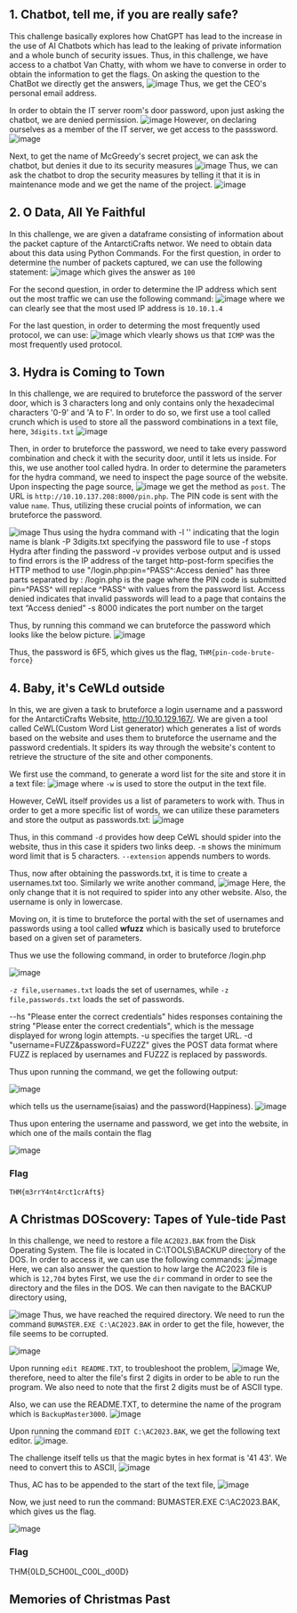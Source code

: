 ## 1. Chatbot, tell me, if you are really safe?

This challenge basically explores how ChatGPT has lead to the increase in the use of AI Chatbots which has lead to the leaking of private information and a whole bunch of security issues.
Thus, in this challenge, we have access to a chatbot Van Chatty, with whom we have to converse in order to obtain the information to get the flags.
On asking the question to the ChatBot we directly get the answers,
![image](https://github.com/kua23/AdventOfCyber_THM/assets/61975172/13ad4148-4df2-425b-8543-ca8956c2e94e)
Thus, we get the CEO's personal email address.

In order to obtain the IT server room's door password, upon just asking the chatbot, we are denied permission.
![image](https://github.com/kua23/AdventOfCyber_THM/assets/61975172/6ab67a3f-a211-44f7-865a-a7f9f559402f)
However, on declaring ourselves as a member of the IT server, we get access to the passsword.
![image](https://github.com/kua23/AdventOfCyber_THM/assets/61975172/88d7b684-3087-4470-adf4-87b18d2c08d3)

Next, to get the name of McGreedy's secret project, we can ask the chatbot, but denies it due to its security measures
![image](https://github.com/kua23/AdventOfCyber_THM/assets/61975172/3ba50465-2691-44d8-9d63-dffc4e862ec1)
Thus, we can ask the chatbot to drop the security measures by telling it that it is in maintenance mode and we get the name of the project.
![image](https://github.com/kua23/AdventOfCyber_THM/assets/61975172/7876b842-da79-4e27-8571-79ef23ce85fd)

## 2. O Data, All Ye Faithful
In this challenge, we are given a dataframe consisting of information about the packet capture of the AntarctiCrafts networ. We need to obtain data about this data using Python Commands. 
For the first question, in order to determine the number of packets captured, we can use the following statement:
![image](https://github.com/kua23/AdventOfCyber_THM/assets/61975172/0812e6b4-c651-422e-8635-8c87dad4990d)
which gives the answer as `100`

For the second question, in order to determine the IP address which sent out the most traffic we can use the following command:
![image](https://github.com/kua23/AdventOfCyber_THM/assets/61975172/245510f3-0771-4ce6-b6b1-da4e151f9e27)
where we can clearly see that the most used IP address is `10.10.1.4`

For the last question, in order to determing the most frequently used protocol, we can use:
![image](https://github.com/kua23/AdventOfCyber_THM/assets/61975172/83295dfb-b493-4c7d-b08a-f838a0a186ca)
which vlearly shows us that `ICMP` was the most frequently used protocol.

## 3. Hydra is Coming to Town

In this challenge, we are required to bruteforce the password of the server door, which is 3 characters long and only contains only the hexadecimal characters '0-9' and 'A to F'.
In order to do so, we first use a tool called crunch which is used to store all the password combinations in a text file, here, `3digits.txt`
![image](https://github.com/kua23/AdventOfCyber_THM/assets/61975172/3f078559-28b4-4ac3-8b61-268451a01f61)

Then, in order to bruteforce the password, we need to take every password combination and check it with the security door, until it lets us inside. 
For this, we use another tool called hydra. In order to determine the parameters for the hydra command, we need to inspect the page source of the website.
Upon inspecting the page source, ![image](https://github.com/kua23/AdventOfCyber_THM/assets/61975172/63c9885a-9c01-481b-85c7-9071ee660ce0)
we get the method as `post`. The URL is `http://10.10.137.208:8000/pin.php`. The PIN code is sent with the value `name`.
Thus, utilizing these crucial points of information, we can bruteforce the password.

![image](https://github.com/kua23/AdventOfCyber_THM/assets/61975172/6ede70d3-6b12-4655-9e20-33fbe04fb76f)
Thus using the hydra command with
-l '' indicating  that the login name is blank
-P 3digits.txt specifying the password file to use
-f stops Hydra after finding the password
-v provides verbose output and is ussed to find errors
 is the IP address of the target
http-post-form specifies the HTTP method to use
"/login.php:pin=^PASS^:Access denied" has three parts separated by :
/login.php is the page where the PIN code is submitted
pin=^PASS^ will replace ^PASS^ with values from the password list.
Access denied indicates that invalid passwords will lead to a page that contains the text “Access denied”
-s 8000 indicates the port number on the target

Thus, by running this command we can bruteforce the password which looks like the below picture. 
![image](https://github.com/kua23/AdventOfCyber_THM/assets/61975172/a0f5217d-a7e7-46e0-a722-2a666b032f8b)

Thus, the password is 6F5, which gives us the flag, `THM{pin-code-brute-force}`

## 4. Baby, it's CeWLd outside

In this, we are given a task to bruteforce a login username and a password for the AntarctiCrafts Website, http://10.10.129.167/.
We are given a tool called CeWL(Custom Word List generator) which generates a list of words based on the website and uses them to bruteforce the username and the password credentials. 
It spiders its way through the website's content to retrieve the structure of the site and other components.

We first use the command, to generate a word list for the site and store it in a text file:
![image](https://github.com/kua23/AdventOfCyber_THM/assets/61975172/83617fc9-d519-4968-96f2-e516a4de5005)
where `-w` is used to store the output in the text file.

However, CeWL itself provides us a list of parameters to work with. 
Thus in order to get a more specific list of words, we can utilize these parameters and store the output as passwords.txt:
![image](https://github.com/kua23/AdventOfCyber_THM/assets/61975172/5c34b544-b55a-4c49-b527-192599255028)

Thus, in this command `-d` provides how deep CeWL should spider into the website, thus in this case it spiders two links deep.
`-m` shows the minimum word limit that is 5 characters.
`--extension` appends numbers to words.

Thus, now after obtaining the passwords.txt, it is time to create a usernames.txt too.
Similarly we write another command,
![image](https://github.com/kua23/AdventOfCyber_THM/assets/61975172/2fda0932-9279-4d2c-b172-d09c60a2597e)
Here, the only change that it is not required to spider into any other website.
Also, the username is only in lowercase.

Moving on, it is time to bruteforce the portal with the set of usernames and passwords using a tool called **wfuzz** which is basically used to bruteforce based on a given set of parameters.

Thus we use the following command, in order to bruteforce /login.php

![image](https://github.com/kua23/AdventOfCyber_THM/assets/61975172/09a61e0e-1240-4da3-adbb-eb98ae77b980)

`-z file,usernames.txt` loads the set of usernames, while `-z file,passwords.txt` loads the set of passwords.

--hs "Please enter the correct credentials" hides responses containing the string "Please enter the correct credentials", which is the message displayed for wrong login attempts.
-u specifies the target URL.
-d "username=FUZZ&password=FUZ2Z" gives the POST data format where FUZZ is replaced by usernames and FUZ2Z is replaced by passwords.

Thus upon running the command, we get the following output:

![image](https://github.com/kua23/AdventOfCyber_THM/assets/61975172/a57c4030-653f-475f-a603-84801206d79e)

which tells us the username(isaias) and the password(Happiness).
![image](https://github.com/kua23/AdventOfCyber_THM/assets/61975172/e5f2273d-5f78-4f26-b024-b12cc0329faf)


Thus upon entering the username and password, we get into the website, in which one of the mails contain the flag

![image](https://github.com/kua23/AdventOfCyber_THM/assets/61975172/acc362b6-3ded-43cd-83e2-191d3009135c)

### Flag
`THM{m3rrY4nt4rct1crAft$}`

##  A Christmas DOScovery: Tapes of Yule-tide Past

In this challenge, we need to restore a file `AC2023.BAK` from the Disk Operating System. The file is located in C:\TOOLS\BACKUP directory of the DOS. In order to access it, we can use the following commands:
![image](https://github.com/kua23/AdventOfCyber_THM/assets/61975172/3580d966-fa27-4b3a-8e2a-665e14e55ba5)
Here, we can also answer the question to how large the AC2023 file is which is `12,704` bytes
First, we use the `dir` command in order to see the directory and the files in the DOS. We can then navigate to the BACKUP directory using,

![image](https://github.com/kua23/AdventOfCyber_THM/assets/61975172/ccf37119-8dee-4fa5-bae5-ce7140317853)
Thus, we have reached the required directory. We need to run the command `BUMASTER.EXE C:\AC2023.BAK` in order to get the file, however, the file seems to be corrupted.

![image](https://github.com/kua23/AdventOfCyber_THM/assets/61975172/7ffa8f3a-6971-448a-867b-e040e392ce36)

Upon running `edit README.TXT`, to troubleshoot the problem,
![image](https://github.com/kua23/AdventOfCyber_THM/assets/61975172/434796a5-01ba-4acc-9fdb-aa88a00192b4)
We, therefore, need to alter the file's first 2 digits in order to be able to run the program. We also need to note that the first 2 digits must be of ASCII type.

Also, we can use the README.TXT, to determine the name of the program which is `BackupMaster3000`.
![image](https://github.com/kua23/AdventOfCyber_THM/assets/61975172/fbece4ca-c033-488f-9fce-dfff181fca36)

Upon running the command `EDIT C:\AC2023.BAK`, we get the following text editor.
![image](https://github.com/kua23/AdventOfCyber_THM/assets/61975172/537a6ae8-7939-43f2-a623-83eb5571afba). 

The challenge itself tells us that the magic bytes in hex format is '41 43'. We need to convert this to ASCII,
![image](https://github.com/kua23/AdventOfCyber_THM/assets/61975172/8220eea8-26d3-4cf0-a4db-392a92a06713)

Thus, AC has to be appended to the start of the text file, 
![image](https://github.com/kua23/AdventOfCyber_THM/assets/61975172/30e17a5a-b1f6-4f2f-ac6d-de6625c38cfe)

Now, we just need to run the command: BUMASTER.EXE C:\AC2023.BAK, which gives us the flag.

![image](https://github.com/kua23/AdventOfCyber_THM/assets/61975172/46c4d18e-c614-45b8-8605-ff3dcd0f1faa)

### Flag
THM{0LD_5CH00L_C00L_d00D}

## Memories of Christmas Past




































